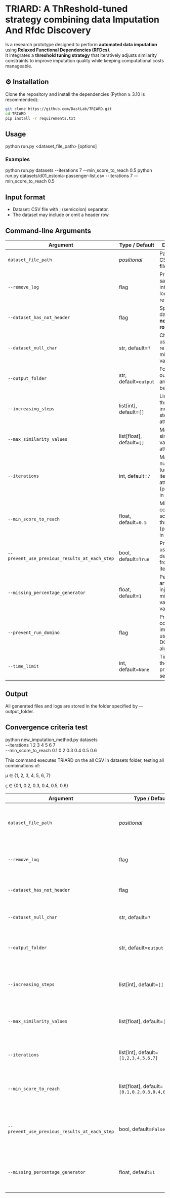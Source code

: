 # TRIARD: A ThReshold-tuned strategy combining data Imputation And Rfdc Discovery
Is a research prototype designed to perform **automated data imputation** using **Relaxed Functional Dependencies (RFDcs)**.  
It integrates a **threshold tuning strategy** that iteratively adjusts similarity constraints to improve imputation quality while keeping computational costs manageable.

## ⚙️ Installation

Clone the repository and install the dependencies (Python ≥ 3.10 is recommended):

```bash
git clone https://github.com/DastLab/TRIARD.git
cd TRIARD
pip install -r requirements.txt
```

## Usage
python run.py <dataset_file_path> [options]

### Examples
python run.py datasets --iterations 7 --min_score_to_reach 0.5
python run.py datasets/d01_estonia-passenger-list.csv --iterations 7 --min_score_to_reach 0.5

## Input format

- Dataset: CSV file with ; (semicolon) separator.
- The dataset may include or omit a header row.

## Command-line Arguments

| Argument                                      | Type / Default            | Description                                                                     |
| --------------------------------------------- | ------------------------- | ------------------------------------------------------------------------------- |
| `dataset_file_path`                           | *positional*              | Path to the CSV dataset file or folder.                                         |
| `--remove_log`                                | flag                      | Prevents saving intermediate logs and results.                                  |
| `--dataset_has_not_header`                    | flag                      | Specify if the dataset has **no header row**.                                   |
| `--dataset_null_char`                         | str, default=`?`          | Character used to represent missing values.                                     |
| `--output_folder`                             | str, default=`output`     | Folder where output files and logs will be stored.                              |
| `--increasing_steps`                          | list[int], default=`[]`   | List of threshold increment steps per attribute.                                |
| `--max_similarity_values`                     | list[float], default=`[]` | Maximum similarity values per attribute.                                        |
| `--iterations`                                | int, default=`7`          | Maximum number of tuning iterations per attribute (parameter `μ` in the paper). |
| `--min_score_to_reach`                        | float, default=`0.5`      | Minimum convergence score threshold (parameter `ϛ` in the paper).               |
| `--prevent_use_previous_results_at_each_step` | bool, default=`True`      | Prevents using dependencies from previous iterations.                           |
| `--missing_percentage_generator`              | float, default=`1`        | Percentage of artificially injected missing values for validation.              |
| `--prevent_run_domino`                        | flag                      | Prevents the comparative imputation using the DOMINO algorithm.                 |
| `--time_limit`                                | int, default=`None`       | Time limit for the entire process (in seconds).                                 |

## Output
All generated files and logs are stored in the folder specified by --output_folder.

## Convergence criteria test

python new_imputation_method.py datasets \
  --iterations 1 2 3 4 5 6 7 \
  --min_score_to_reach 0.1 0.2 0.3 0.4 0.5 0.6 

This command executes TRIARD on the all CSV in datasets folder, testing all combinations of:

μ ∈ {1, 2, 3, 4, 5, 6, 7}

ϛ ∈ {0.1, 0.2, 0.3, 0.4, 0.5, 0.6}


| Argument                                      | Type / Default                                   | Description                                                               |
| --------------------------------------------- | ------------------------------------------------ | ------------------------------------------------------------------------- |
| `dataset_file_path`                           | *positional*                                     | Path to a CSV dataset file or a folder containing multiple datasets.      |
| `--remove_log`                                | flag                                             | Disable saving of intermediate logs and results.                          |
| `--dataset_has_not_header`                    | flag                                             | Specify if the dataset has **no header row**.                             |
| `--dataset_null_char`                         | str, default=`?`                                 | Character representing missing values.                                    |
| `--output_folder`                             | str, default=`output`                            | Folder for storing all experiment results and logs.                       |
| `--increasing_steps`                          | list[int], default=`[]`                          | Incremental step size for each attribute’s threshold tuning.              |
| `--max_similarity_values`                     | list[float], default=`[]`                        | Maximum similarity value for each attribute.                              |
| `--iterations`                                | list[int], default=`[1,2,3,4,5,6,7]`             | Range of maximum iteration values (μ) to be tested.                       |
| `--min_score_to_reach`                        | list[float], default=`[0.1,0.2,0.3,0.4,0.5,0.6]` | Range of minimum convergence scores (ϛ) to be tested.                     |
| `--prevent_use_previous_results_at_each_step` | bool, default=`False`                            | If `True`, disables reuse of previously found dependencies during tuning. |
| `--missing_percentage_generator`              | float, default=`1`                               | Percentage of missing values artificially injected for evaluation.        |



